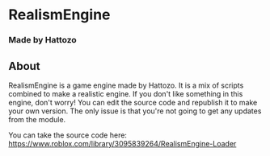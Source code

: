 # RealismEngine
### Made by Hattozo

## About
RealismEngine is a game engine made by Hattozo. It is a mix of scripts combined to make a realistic
engine. If you don't like something in this engine, don't worry! You can edit the source code and
republish it to make your own version. The only issue is that you're not going to get any updates
from the module.

You can take the source code here:
https://www.roblox.com/library/3095839264/RealismEngine-Loader
